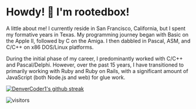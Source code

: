 # Howdy! 🤠 I'm rootedbox!

A little about me! I currently reside in San Francisco, California, but I spent my formative years in Texas. My programming journey began with Basic on the Apple II, followed by C on the Amiga. I then dabbled in Pascal, ASM, and C/C++ on x86 DOS/Linux platforms.

During the initial phase of my career, I predominantly worked with C/C++ and Pascal/Delphi. However, over the past 15 years, I have transitioned to primarily working with Ruby and Ruby on Rails, with a significant amount of JavaScript (both Node.js and web) for glue work.

[![DenverCoder1's github streak](https://github-readme-streak-stats.herokuapp.com/?user=rootedbox&theme=blue-green)](https://github.com/DenverCoder1/github-readme-streak-stats)

![visitors](https://visitor-badge.glitch.me/badge?page_id=rootedbox.github.profile)
